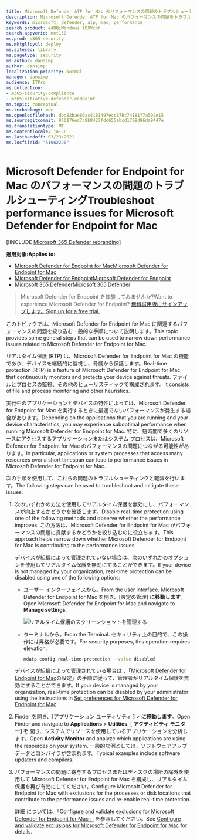 ```yaml
---
title: Microsoft Defender ATP for Mac のパフォーマンスの問題のトラブルシューティング
description: Microsoft Defender ATP for Mac のパフォーマンスの問題をトラブルシューティングします。
keywords: microsoft, defender, atp, mac, performance
search.product: eADQiWindows 10XVcnh
search.appverid: met150
ms.prod: m365-security
ms.mktglfcycl: deploy
ms.sitesec: library
ms.pagetype: security
ms.author: dansimp
author: dansimp
localization_priority: Normal
manager: dansimp
audience: ITPro
ms.collection:
- m365-security-compliance
- m365initiative-defender-endpoint
ms.topic: conceptual
ms.technology: mde
ms.openlocfilehash: dbd82bae86ac4181497ecc87bc74181f7a502e15
ms.sourcegitcommit: 956176ed7c8b8427fdc655abcd1709d86da9447e
ms.translationtype: MT
ms.contentlocale: ja-JP
ms.lasthandoff: 03/23/2021
ms.locfileid: "51062220"
---
```

# <a name="troubleshoot-performance-issues-for-microsoft-defender-for-endpoint-for-mac"></a><span data-ttu-id="adbc9-104">Microsoft Defender for Endpoint for Mac のパフォーマンスの問題のトラブルシューティング</span><span class="sxs-lookup"><span data-stu-id="adbc9-104">Troubleshoot performance issues for Microsoft Defender for Endpoint for Mac</span></span>

[!INCLUDE [Microsoft 365 Defender rebranding](../../includes/microsoft-defender.md)]


<span data-ttu-id="adbc9-105">**適用対象:**</span><span class="sxs-lookup"><span data-stu-id="adbc9-105">**Applies to:**</span></span>

- [<span data-ttu-id="adbc9-106">Microsoft Defender for Endpoint for Mac</span><span class="sxs-lookup"><span data-stu-id="adbc9-106">Microsoft Defender for Endpoint for Mac</span></span>](microsoft-defender-endpoint-mac.md)
- [<span data-ttu-id="adbc9-107">Microsoft Defender for Endpoint</span><span class="sxs-lookup"><span data-stu-id="adbc9-107">Microsoft Defender for Endpoint</span></span>](https://go.microsoft.com/fwlink/p/?linkid=2146631)
- [<span data-ttu-id="adbc9-108">Microsoft 365 Defender</span><span class="sxs-lookup"><span data-stu-id="adbc9-108">Microsoft 365 Defender</span></span>](https://go.microsoft.com/fwlink/?linkid=2118804)

> <span data-ttu-id="adbc9-109">Microsoft Defender for Endpoint を体験してみませんか?</span><span class="sxs-lookup"><span data-stu-id="adbc9-109">Want to experience Microsoft Defender for Endpoint?</span></span> [<span data-ttu-id="adbc9-110">無料試用版にサインアップします。</span><span class="sxs-lookup"><span data-stu-id="adbc9-110">Sign up for a free trial.</span></span>](https://www.microsoft.com/microsoft-365/windows/microsoft-defender-atp?ocid=docs-wdatp-exposedapis-abovefoldlink)

<span data-ttu-id="adbc9-111">このトピックでは、Microsoft Defender for Endpoint for Mac に関連するパフォーマンスの問題を絞り込む一般的な手順について説明します。</span><span class="sxs-lookup"><span data-stu-id="adbc9-111">This topic provides some general steps that can be used to narrow down performance issues related to Microsoft Defender for Endpoint for Mac.</span></span>

<span data-ttu-id="adbc9-112">リアルタイム保護 (RTP) は、Microsoft Defender for Endpoint for Mac の機能であり、デバイスを継続的に監視し、脅威から保護します。</span><span class="sxs-lookup"><span data-stu-id="adbc9-112">Real-time protection (RTP) is a feature of Microsoft Defender for Endpoint for Mac that continuously monitors and protects your device against threats.</span></span> <span data-ttu-id="adbc9-113">ファイルとプロセスの監視、その他のヒューリスティックで構成されます。</span><span class="sxs-lookup"><span data-stu-id="adbc9-113">It consists of file and process monitoring and other heuristics.</span></span>

<span data-ttu-id="adbc9-114">実行中のアプリケーションとデバイスの特性によっては、Microsoft Defender for Endpoint for Mac を実行するときに最適でないパフォーマンスが発生する場合があります。</span><span class="sxs-lookup"><span data-stu-id="adbc9-114">Depending on the applications that you are running and your device characteristics, you may experience suboptimal performance when running Microsoft Defender for Endpoint for Mac.</span></span> <span data-ttu-id="adbc9-115">特に、短時間で多くのリソースにアクセスするアプリケーションまたはシステム プロセスは、Microsoft Defender for Endpoint for Mac のパフォーマンスの問題につながる可能性があります。</span><span class="sxs-lookup"><span data-stu-id="adbc9-115">In particular, applications or system processes that access many resources over a short timespan can lead to performance issues in Microsoft Defender for Endpoint for Mac.</span></span>

<span data-ttu-id="adbc9-116">次の手順を使用して、これらの問題のトラブルシューティングと軽減を行います。</span><span class="sxs-lookup"><span data-stu-id="adbc9-116">The following steps can be used to troubleshoot and mitigate these issues:</span></span>

1. <span data-ttu-id="adbc9-117">次のいずれかの方法を使用してリアルタイム保護を無効にし、パフォーマンスが向上するかどうかを確認します。</span><span class="sxs-lookup"><span data-stu-id="adbc9-117">Disable real-time protection using one of the following methods and observe whether the performance improves.</span></span> <span data-ttu-id="adbc9-118">この方法は、Microsoft Defender for Endpoint for Mac がパフォーマンスの問題に貢献するかどうかを絞り込むのに役立ちます。</span><span class="sxs-lookup"><span data-stu-id="adbc9-118">This approach helps narrow down whether Microsoft Defender for Endpoint for Mac is contributing to the performance issues.</span></span>

    <span data-ttu-id="adbc9-119">デバイスが組織によって管理されていない場合は、次のいずれかのオプションを使用してリアルタイム保護を無効にすることができます。</span><span class="sxs-lookup"><span data-stu-id="adbc9-119">If your device is not managed by your organization, real-time protection can be disabled using one of the following options:</span></span>

    - <span data-ttu-id="adbc9-120">ユーザー インターフェイスから。</span><span class="sxs-lookup"><span data-stu-id="adbc9-120">From the user interface.</span></span> <span data-ttu-id="adbc9-121">Microsoft Defender for Endpoint for Mac を開き、[設定の管理] **に移動します**。</span><span class="sxs-lookup"><span data-stu-id="adbc9-121">Open Microsoft Defender for Endpoint for Mac and navigate to **Manage settings**.</span></span>

      ![リアルタイム保護のスクリーンショットを管理する](/windows/security/threat-protection/microsoft-defender-antivirus/images/mdatp-36-rtp)

    - <span data-ttu-id="adbc9-123">ターミナルから。</span><span class="sxs-lookup"><span data-stu-id="adbc9-123">From the Terminal.</span></span> <span data-ttu-id="adbc9-124">セキュリティ上の目的で、この操作には昇格が必要です。</span><span class="sxs-lookup"><span data-stu-id="adbc9-124">For security purposes, this operation requires elevation.</span></span>

      ```bash
      mdatp config real-time-protection --value disabled
      ```

    <span data-ttu-id="adbc9-125">デバイスが組織によって管理されている場合は [、「Microsoft Defender for Endpoint for Mac](mac-preferences.md)の設定」の手順に従って、管理者がリアルタイム保護を無効にすることができます。</span><span class="sxs-lookup"><span data-stu-id="adbc9-125">If your device is managed by your organization, real-time protection can be disabled by your administrator using the instructions in [Set preferences for Microsoft Defender for Endpoint for Mac](mac-preferences.md).</span></span>

2. <span data-ttu-id="adbc9-126">Finder を開き、[アプリケーション ユーティリティ **]**  >  **に移動します**。</span><span class="sxs-lookup"><span data-stu-id="adbc9-126">Open Finder and navigate to **Applications** > **Utilities**.</span></span> <span data-ttu-id="adbc9-127">[ **アクティビティ モニター] を** 開き、システムでリソースを使用しているアプリケーションを分析します。</span><span class="sxs-lookup"><span data-stu-id="adbc9-127">Open **Activity Monitor** and analyze which applications are using the resources on your system.</span></span> <span data-ttu-id="adbc9-128">一般的な例としては、ソフトウェアアップデータとコンパイラが含まれます。</span><span class="sxs-lookup"><span data-stu-id="adbc9-128">Typical examples include software updaters and compilers.</span></span>

3. <span data-ttu-id="adbc9-129">パフォーマンスの問題に寄与するプロセスまたはディスクの場所の除外を使用して Microsoft Defender for Endpoint for Mac を構成し、リアルタイム保護を再び有効にしてください。</span><span class="sxs-lookup"><span data-stu-id="adbc9-129">Configure Microsoft Defender for Endpoint for Mac with exclusions for the processes or disk locations that contribute to the performance issues and re-enable real-time protection.</span></span>

    <span data-ttu-id="adbc9-130">詳細 [については、「Configure and validate exclusions for Microsoft Defender for Endpoint for Mac」](mac-exclusions.md) を参照してください。</span><span class="sxs-lookup"><span data-stu-id="adbc9-130">See [Configure and validate exclusions for Microsoft Defender for Endpoint for Mac](mac-exclusions.md) for details.</span></span>

